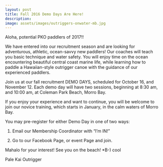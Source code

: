 ```yaml
---
layout: post
title: Fall 2016 Demo Days Are Here!
description: 
image: assets/images/outriggers-onwater-mb.jpg
---
```

Aloha, potential PKO paddlers of 2017!!

We have entered into our recruitment season and are looking for adventurous, athletic, ocean-savvy new paddlers! Our coaches will teach you basic technique and water safety. You will enjoy time on the ocean encountering beautiful central coast marine life, while learning how to paddle a Hawaiian-style outrigger canoe with the guidance of our experienced paddlers.

Join us at our fall recruitment DEMO DAYS, scheduled for October 16, and November 12. Each demo day will have two sessions, beginning at 8:30 am, and 10:00 am, at Coleman Park Beach, Morro Bay.

If you enjoy your experience and want to continue, you will be welcome to join our novice training, which starts in January, in the calm waters of Morro Bay.

You may pre-register for either Demo Day in one of two ways: 

1) Email our Membership Coordinator with “I’m IN!”

2) Go to our Facebook Page, or event Page and join.

Mahalo for your interest! See you on the beach! *B-) cool
 

Pale Kai Outrigger